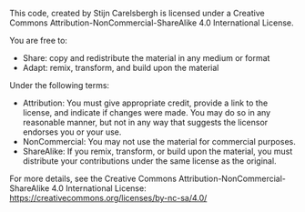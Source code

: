 This code, created by Stijn Carelsbergh is licensed under a Creative Commons Attribution-NonCommercial-ShareAlike 4.0 International License.

You are free to:
- Share: copy and redistribute the material in any medium or format
- Adapt: remix, transform, and build upon the material

Under the following terms:
- Attribution: You must give appropriate credit, provide a link to the license, and indicate if changes were made. You may do so in any reasonable manner, but not in any way that suggests the licensor endorses you or your use.
- NonCommercial: You may not use the material for commercial purposes.
- ShareAlike: If you remix, transform, or build upon the material, you must distribute your contributions under the same license as the original.

For more details, see the Creative Commons Attribution-NonCommercial-ShareAlike 4.0 International License:
https://creativecommons.org/licenses/by-nc-sa/4.0/
